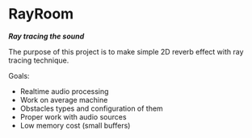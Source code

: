 # RayRoom
**_Ray tracing the sound_**

The purpose of this project is to make simple 2D reverb effect with ray tracing technique.

Goals:
+ Realtime audio processing
+ Work on average machine
+ Obstacles types and configuration of them
+ Proper work with audio sources
+ Low memory cost (small buffers)
